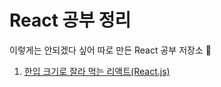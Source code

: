 # React 공부 정리

이렇게는 안되겠다 싶어 따로 만든 React 공부 저장소 🥹

1. [한입 크기로 잘라 먹는 리액트(React.js)](https://www.udemy.com/course/winterlood-react-basic/)

